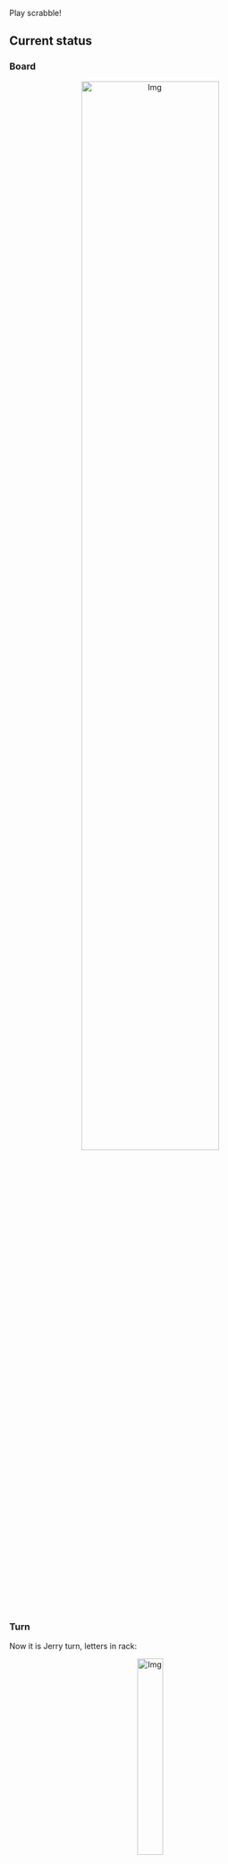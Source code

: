 
Play scrabble!
## Current status
### Board
<p align="center">
<img src="https://raw.githubusercontent.com/radosz99/radosz99/main/board.png" width=70% alt="Img"/>
    </p>
    
### Turn
Now it is Jerry turn, letters in rack:
<p align="center">
<img src="https://raw.githubusercontent.com/radosz99/radosz99/main/rack.png" width=30% alt="Img"/>
</p>

### Game score
| Id | Player name | Points |
  | - | - | - |  
|0 | Tom | 141
|1 | Jerry | 202
## Make the move
Make the move and insert the letters by creating an [issue](https://github.com/radosz99/radosz99/issues/new?title=scrabble%7Cmove%7C7%3AA%3ARIDE&body=Just+push+%27Submit+new+issue%27+or+update+with+your+move.) according to the rules or...

## Possibly best moves  
Are you sure? :smiling_imp: :smiling_imp: :smiling_imp:
<details>
  <summary>Spoiler warning!</summary>
  
  | Id | Move | Issue link | Points |
  | - | - | - | - |  
|1| 3:D:swelled | [scrabble&#124;move&#124;3:D:swelled](https://github.com/radosz99/radosz99/issues/new?title=scrabble%7Cmove%7C3%3AD%3Aswelled&body=Just+push+%27Submit+new+issue%27+or+update+with+your+move.) | 24 
|2| O:10:deeds | [scrabble&#124;move&#124;O:10:deeds](https://github.com/radosz99/radosz99/issues/new?title=scrabble%7Cmove%7CO%3A10%3Adeeds&body=Just+push+%27Submit+new+issue%27+or+update+with+your+move.) | 24 
|3| 3:C:newsed | [scrabble&#124;move&#124;3:C:newsed](https://github.com/radosz99/radosz99/issues/new?title=scrabble%7Cmove%7C3%3AC%3Anewsed&body=Just+push+%27Submit+new+issue%27+or+update+with+your+move.) | 24 
|4| O:10:deled | [scrabble&#124;move&#124;O:10:deled](https://github.com/radosz99/radosz99/issues/new?title=scrabble%7Cmove%7CO%3A10%3Adeled&body=Just+push+%27Submit+new+issue%27+or+update+with+your+move.) | 24 
|5| 3:C:newells | [scrabble&#124;move&#124;3:C:newells](https://github.com/radosz99/radosz99/issues/new?title=scrabble%7Cmove%7C3%3AC%3Anewells&body=Just+push+%27Submit+new+issue%27+or+update+with+your+move.) | 22 
|6| 3:D:sweed | [scrabble&#124;move&#124;3:D:sweed](https://github.com/radosz99/radosz99/issues/new?title=scrabble%7Cmove%7C3%3AD%3Asweed&body=Just+push+%27Submit+new+issue%27+or+update+with+your+move.) | 22 
|7| 3:A:endews | [scrabble&#124;move&#124;3:A:endews](https://github.com/radosz99/radosz99/issues/new?title=scrabble%7Cmove%7C3%3AA%3Aendews&body=Just+push+%27Submit+new+issue%27+or+update+with+your+move.) | 22 
|8| 3:D:dwells | [scrabble&#124;move&#124;3:D:dwells](https://github.com/radosz99/radosz99/issues/new?title=scrabble%7Cmove%7C3%3AD%3Adwells&body=Just+push+%27Submit+new+issue%27+or+update+with+your+move.) | 22 
|9| 12:C:snelled | [scrabble&#124;move&#124;12:C:snelled](https://github.com/radosz99/radosz99/issues/new?title=scrabble%7Cmove%7C12%3AC%3Asnelled&body=Just+push+%27Submit+new+issue%27+or+update+with+your+move.) | 22 
|10| O:10:denes | [scrabble&#124;move&#124;O:10:denes](https://github.com/radosz99/radosz99/issues/new?title=scrabble%7Cmove%7CO%3A10%3Adenes&body=Just+push+%27Submit+new+issue%27+or+update+with+your+move.) | 21 
</details>
    
## Latest moves

| Id | Type | Move / Letters to replace | Created words / New letters | Date | Points | Player | Who |
| - | - | - | - | - | - | - | - |
|8| INSERT | 7:A:eager | ['EAGER'] | 11/23/2022, 20:55:53 | 21 | Tom | [radosz99](github.com/radosz99) |
|7| INSERT | H:7:jaconets | ['JACONETS'] | 11/23/2022, 20:55:00 | 104 | Jerry | [radosz99](github.com/radosz99) |
|6| INSERT | E:2:twicer | ['TWICER'] | 11/23/2022, 20:54:22 | 22 | Tom | [radosz99](github.com/radosz99) |
|5| INSERT | 7:L:fung | ['FUNG'] | 11/23/2022, 20:52:57 | 36 | Jerry | [radosz99](github.com/radosz99) |
|4| INSERT | N:3:thionine | ['THIONINE'] | 11/23/2022, 20:51:11 | 65 | Tom | [radosz99](github.com/radosz99) |
|3| INSERT | 10:J:kynded | ['KYNDED'] | 11/23/2022, 20:50:09 | 30 | Jerry | [radosz99](github.com/radosz99) |
|2| INSERT | 5:E:civils | ['CIVILS'] | 11/23/2022, 20:48:36 | 13 | Tom | [radosz99](github.com/radosz99) |
|1| INSERT | J:5:squawk | ['SQUAWK'] | 11/23/2022, 20:46:34 | 32 | Jerry | [radosz99](github.com/radosz99) |
|0| INSERT | 7:H:jeu | ['JEU'] | 11/23/2022, 20:45:40 | 20 | Tom | [radosz99](github.com/radosz99) |